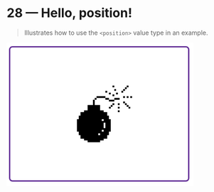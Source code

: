 # 28 &mdash; Hello, position!
> Illustrates how to use the `<position>` value type in an example.

![Position](docs/images/position.png)

